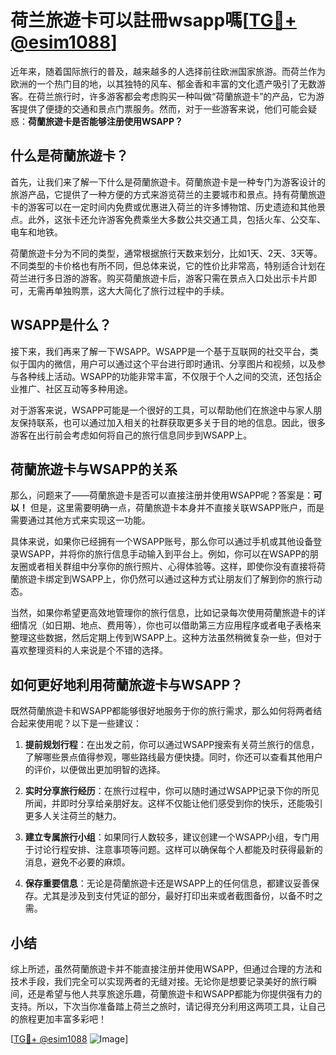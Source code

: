 # 荷兰旅遊卡可以註冊wsapp嗎[[TG💪+ @esim1088](https://t.me/s/esim1088)]

近年来，随着国际旅行的普及，越来越多的人选择前往欧洲国家旅游。而荷兰作为欧洲的一个热门目的地，以其独特的风车、郁金香和丰富的文化遗产吸引了无数游客。在荷兰旅行时，许多游客都会考虑购买一种叫做“荷蘭旅遊卡”的产品，它为游客提供了便捷的交通和景点门票服务。然而，对于一些游客来说，他们可能会疑惑：**荷蘭旅遊卡是否能够注册使用WSAPP？**

## 什么是荷蘭旅遊卡？

首先，让我们来了解一下什么是荷蘭旅遊卡。荷蘭旅遊卡是一种专门为游客设计的旅游产品，它提供了一种方便的方式来游览荷兰的主要城市和景点。持有荷蘭旅遊卡的游客可以在一定时间内免费或优惠进入荷兰的许多博物馆、历史遗迹和其他景点。此外，这张卡还允许游客免费乘坐大多数公共交通工具，包括火车、公交车、电车和地铁。

荷蘭旅遊卡分为不同的类型，通常根据旅行天数来划分，比如1天、2天、3天等。不同类型的卡价格也有所不同，但总体来说，它的性价比非常高，特别适合计划在荷兰进行多日游的游客。购买荷蘭旅遊卡后，游客只需在景点入口处出示卡片即可，无需再单独购票，这大大简化了旅行过程中的手续。

## WSAPP是什么？

接下来，我们再来了解一下WSAPP。WSAPP是一个基于互联网的社交平台，类似于国内的微信，用户可以通过这个平台进行即时通讯、分享图片和视频，以及参与各种线上活动。WSAPP的功能非常丰富，不仅限于个人之间的交流，还包括企业推广、社区互动等多种用途。

对于游客来说，WSAPP可能是一个很好的工具，可以帮助他们在旅途中与家人朋友保持联系，也可以通过加入相关的社群获取更多关于目的地的信息。因此，很多游客在出行前会考虑如何将自己的旅行信息同步到WSAPP上。

## 荷蘭旅遊卡与WSAPP的关系

那么，问题来了——荷蘭旅遊卡是否可以直接注册并使用WSAPP呢？答案是：**可以！** 但是，这里需要明确一点，荷蘭旅遊卡本身并不直接关联WSAPP账户，而是需要通过其他方式来实现这一功能。

具体来说，如果你已经拥有一个WSAPP账号，那么你可以通过手机或其他设备登录WSAPP，并将你的旅行信息手动输入到平台上。例如，你可以在WSAPP的朋友圈或者相关群组中分享你的旅行照片、心得体验等。这样，即使你没有直接将荷蘭旅遊卡绑定到WSAPP上，你仍然可以通过这种方式让朋友们了解到你的旅行动态。

当然，如果你希望更高效地管理你的旅行信息，比如记录每次使用荷蘭旅遊卡的详细情况（如日期、地点、费用等），你也可以借助第三方应用程序或者电子表格来整理这些数据，然后定期上传到WSAPP上。这种方法虽然稍微复杂一些，但对于喜欢整理资料的人来说是个不错的选择。

## 如何更好地利用荷蘭旅遊卡与WSAPP？

既然荷蘭旅遊卡和WSAPP都能够很好地服务于你的旅行需求，那么如何将两者结合起来使用呢？以下是一些建议：

1. **提前规划行程**：在出发之前，你可以通过WSAPP搜索有关荷兰旅行的信息，了解哪些景点值得参观，哪些路线最方便快捷。同时，你还可以查看其他用户的评价，以便做出更加明智的选择。
   
2. **实时分享旅行经历**：在旅行过程中，你可以随时通过WSAPP记录下你的所见所闻，并即时分享给亲朋好友。这样不仅能让他们感受到你的快乐，还能吸引更多人关注荷兰的魅力。
   
3. **建立专属旅行小组**：如果同行人数较多，建议创建一个WSAPP小组，专门用于讨论行程安排、注意事项等问题。这样可以确保每个人都能及时获得最新的消息，避免不必要的麻烦。

4. **保存重要信息**：无论是荷蘭旅遊卡还是WSAPP上的任何信息，都建议妥善保存。尤其是涉及到支付凭证的部分，最好打印出来或者截图备份，以备不时之需。

## 小结

综上所述，虽然荷蘭旅遊卡并不能直接注册并使用WSAPP，但通过合理的方法和技术手段，我们完全可以实现两者的无缝对接。无论你是想要记录美好的旅行瞬间，还是希望与他人共享旅途乐趣，荷蘭旅遊卡和WSAPP都能为你提供强有力的支持。所以，下次当你准备踏上荷兰之旅时，请记得充分利用这两项工具，让自己的旅程更加丰富多彩吧！

[[TG💪+ @esim1088](https://t.me/s/esim1088) ![Image](https://i.postimg.cc/4NQfJmqS/Snipaste-2025-05-13-00-14-12.png)]